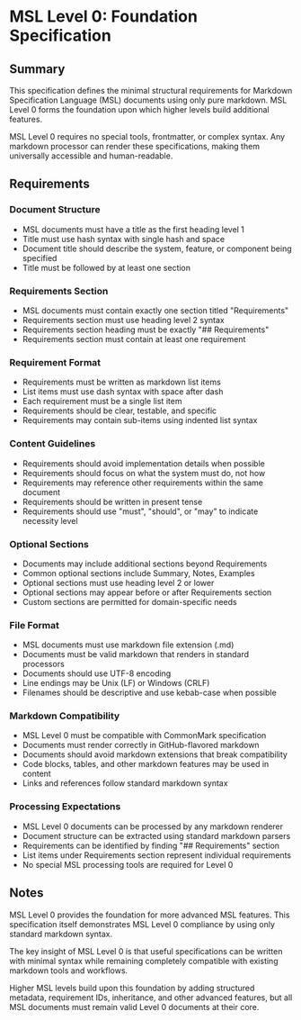 # MSL Level 0: Foundation Specification

## Summary

This specification defines the minimal structural requirements for Markdown Specification Language (MSL) documents using only pure markdown. MSL Level 0 forms the foundation upon which higher levels build additional features.

MSL Level 0 requires no special tools, frontmatter, or complex syntax. Any markdown processor can render these specifications, making them universally accessible and human-readable.

## Requirements

### Document Structure

- MSL documents must have a title as the first heading level 1
- Title must use hash syntax with single hash and space
- Document title should describe the system, feature, or component being specified
- Title must be followed by at least one section

### Requirements Section

- MSL documents must contain exactly one section titled "Requirements"
- Requirements section must use heading level 2 syntax  
- Requirements section heading must be exactly "## Requirements"
- Requirements section must contain at least one requirement

### Requirement Format

- Requirements must be written as markdown list items
- List items must use dash syntax with space after dash
- Each requirement must be a single list item
- Requirements should be clear, testable, and specific
- Requirements may contain sub-items using indented list syntax

### Content Guidelines  

- Requirements should avoid implementation details when possible
- Requirements should focus on what the system must do, not how
- Requirements may reference other requirements within the same document
- Requirements should be written in present tense
- Requirements should use "must", "should", or "may" to indicate necessity level

### Optional Sections

- Documents may include additional sections beyond Requirements
- Common optional sections include Summary, Notes, Examples
- Optional sections must use heading level 2 or lower
- Optional sections may appear before or after Requirements section
- Custom sections are permitted for domain-specific needs

### File Format

- MSL documents must use markdown file extension (.md)
- Documents must be valid markdown that renders in standard processors
- Documents should use UTF-8 encoding
- Line endings may be Unix (LF) or Windows (CRLF)
- Filenames should be descriptive and use kebab-case when possible

### Markdown Compatibility

- MSL Level 0 must be compatible with CommonMark specification
- Documents must render correctly in GitHub-flavored markdown
- Documents should avoid markdown extensions that break compatibility
- Code blocks, tables, and other markdown features may be used in content
- Links and references follow standard markdown syntax

### Processing Expectations

- MSL Level 0 documents can be processed by any markdown renderer
- Document structure can be extracted using standard markdown parsers
- Requirements can be identified by finding "## Requirements" section
- List items under Requirements section represent individual requirements
- No special MSL processing tools are required for Level 0

## Notes

MSL Level 0 provides the foundation for more advanced MSL features. This specification itself demonstrates MSL Level 0 compliance by using only standard markdown syntax.

The key insight of MSL Level 0 is that useful specifications can be written with minimal syntax while remaining completely compatible with existing markdown tools and workflows.

Higher MSL levels build upon this foundation by adding structured metadata, requirement IDs, inheritance, and other advanced features, but all MSL documents must remain valid Level 0 documents at their core.